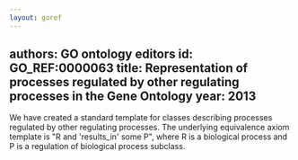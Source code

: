 ```yaml
---
layout: goref
--- 
```

authors: GO ontology editors
id: GO_REF:0000063
title: Representation of processes regulated by other regulating processes in the Gene Ontology
year: 2013
---

We have created a standard template for classes describing processes regulated by other regulating processes. The underlying equivalence axiom template is "R and 'results_in' some P", where R is a biological process and P is a regulation of biological process subclass.
